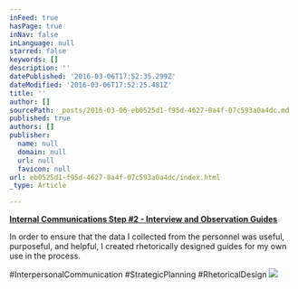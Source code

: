 ```yaml
---
inFeed: true
hasPage: true
inNav: false
inLanguage: null
starred: false
keywords: []
description: ''
datePublished: '2016-03-06T17:52:35.299Z'
dateModified: '2016-03-06T17:52:25.481Z'
title: ''
author: []
sourcePath: _posts/2016-03-06-eb0525d1-f95d-4627-8a4f-07c593a0a4dc.md
published: true
authors: []
publisher:
  name: null
  domain: null
  url: null
  favicon: null
url: eb0525d1-f95d-4627-8a4f-07c593a0a4dc/index.html
_type: Article

---
```

**[Internal Communications Step \#2 - Interview and Observation Guides][0]**

In order to ensure that the data I collected from the personnel was useful, purposeful, and helpful, I created rhetorically designed guides for my own use in the process.

\#InterpersonalCommunication \#StrategicPlanning \#RhetoricalDesign
![](https://the-grid-user-content.s3-us-west-2.amazonaws.com/8dbd1fb2-9eab-49e7-bf10-981168bee966.png)

[0]: https://drive.google.com/file/d/0B_3Bn2B5HlnMR2l0YVZXd0VjbGs/view?usp=sharing